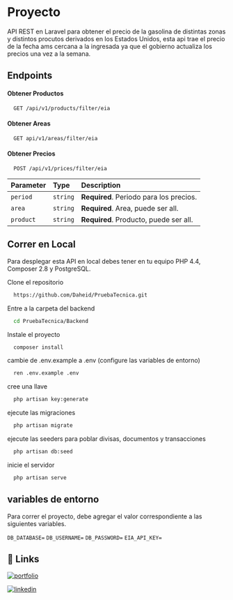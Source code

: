 # Proyecto

API REST en Laravel para obtener el precio de la gasolina de distintas zonas y distintos procutos derivados en los Estados Unidos, esta api trae el precio de la fecha ams cercana a la ingresada ya que el gobierno actualiza los precios una vez a la semana.

## Endpoints

#### Obtener Productos

```http
  GET /api/v1/products/filter/eia
```

#### Obtener Areas

```http
  GET api/v1/areas/filter/eia
```

#### Obtener Precios

```http
  POST /api/v1/prices/filter/eia
```

| Parameter | Type     | Description                             |
| :-------- | :------- | :-------------------------------------- |
| `period`  | `string` | **Required**. Periodo para los precios. |
| `area`    | `string` | **Required**. Area, puede ser all.      |
| `product` | `string` | **Required**. Producto, puede ser all.  |

## Correr en Local

Para desplegar esta API en local debes tener en tu equipo PHP 4.4, Composer 2.8 y PostgreSQL.

Clone el repositorio

```bash
  https://github.com/Daheid/PruebaTecnica.git
```

Entre a la carpeta del backend

```bash
  cd PruebaTecnica/Backend
```

Instale el proyecto

```bash
  composer install
```

cambie de .env.example a .env (configure las variables de entorno)

```bash
  ren .env.example .env
```

cree una llave

```bash
  php artisan key:generate
```

ejecute las migraciones

```bash
  php artisan migrate
```

ejecute las seeders para poblar divisas, documentos y transacciones

```bash
  php artisan db:seed
```

inicie el servidor

```bash
  php artisan serve
```

## variables de entorno

Para correr el proyecto, debe agregar el valor correspondiente a las siguientes variables.

`DB_DATABASE=`
`DB_USERNAME=`
`DB_PASSWORD=`
`EIA_API_KEY=`

## 🔗 Links

[![portfolio](https://img.shields.io/badge/my_portfolio-000?style=for-the-badge&logo=ko-fi&logoColor=white)](https://www.nelsoncarrero.dev/)

[![linkedin](https://img.shields.io/badge/linkedin-0A66C2?style=for-the-badge&logo=linkedin&logoColor=white)](https://www.linkedin.com/in/nelson-carrero-96b984202/)

```

```
